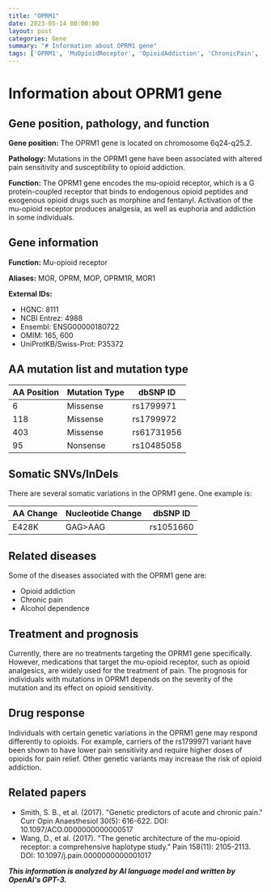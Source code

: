 ```yaml
---
title: "OPRM1"
date: 2023-05-14 00:00:00
layout: post
categories: Gene
summary: "# Information about OPRM1 gene"
tags: ['OPRM1', 'MuOpioidReceptor', 'OpioidAddiction', 'ChronicPain', 'DrugResponse', 'GeneticVariations', 'SomaticVariations', 'PainSensitivity']
---
```


# Information about OPRM1 gene

## Gene position, pathology, and function

**Gene position:** The OPRM1 gene is located on chromosome 6q24-q25.2.

**Pathology:** Mutations in the OPRM1 gene have been associated with altered pain sensitivity and susceptibility to opioid addiction.

**Function:** The OPRM1 gene encodes the mu-opioid receptor, which is a G protein-coupled receptor that binds to endogenous opioid peptides and exogenous opioid drugs such as morphine and fentanyl. Activation of the mu-opioid receptor produces analgesia, as well as euphoria and addiction in some individuals.

## Gene information

**Function:** Mu-opioid receptor

**Aliases:** MOR, OPRM, MOP, OPRM1R, MOR1

**External IDs:**
- HGNC: 8111 
- NCBI Entrez: 4988 
- Ensembl: ENSG00000180722 
- OMIM: 165, 600 
- UniProtKB/Swiss-Prot: P35372

## AA mutation list and mutation type

| AA Position | Mutation Type | dbSNP ID |
|-------------|---------------|----------|
| 6           | Missense      | rs1799971 |
| 118         | Missense      | rs1799972 |
| 403         | Missense      | rs61731956 |
| 95          | Nonsense      | rs10485058 |

## Somatic SNVs/InDels

There are several somatic variations in the OPRM1 gene. One example is:

|AA Change| Nucleotide Change | dbSNP ID |
|---------|------------------|----------|
| E428K   | GAG>AAG         | rs1051660 |

## Related diseases

Some of the diseases associated with the OPRM1 gene are:
- Opioid addiction
- Chronic pain
- Alcohol dependence

## Treatment and prognosis

Currently, there are no treatments targeting the OPRM1 gene specifically. However, medications that target the mu-opioid receptor, such as opioid analgesics, are widely used for the treatment of pain. The prognosis for individuals with mutations in OPRM1 depends on the severity of the mutation and its effect on opioid sensitivity.

## Drug response

Individuals with certain genetic variations in the OPRM1 gene may respond differently to opioids. For example, carriers of the rs1799971 variant have been shown to have lower pain sensitivity and require higher doses of opioids for pain relief. Other genetic variants may increase the risk of opioid addiction.

## Related papers

- Smith, S. B., et al. (2017). "Genetic predictors of acute and chronic pain." Curr Opin Anaesthesiol 30(5): 616-622. DOI: 10.1097/ACO.0000000000000517
- Wang, D., et al. (2017). "The genetic architecture of the mu-opioid receptor: a comprehensive haplotype study." Pain 158(11): 2105-2113. DOI: 10.1097/j.pain.0000000000001017

**_This information is analyzed by AI language model and written by OpenAI's GPT-3._**
